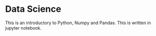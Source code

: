 # Data Science
This is an introductory to Python, Numpy and Pandas.
This is written in jupyter notebook.
